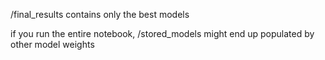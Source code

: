 /final_results contains only the best models

if you run the entire notebook, /stored_models might end up populated by other model weights


